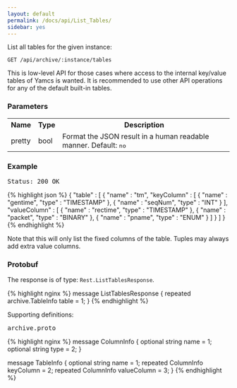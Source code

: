 ```yaml
---
layout: default
permalink: /docs/api/List_Tables/
sidebar: yes
---
```


List all tables for the given instance:

    GET /api/archive/:instance/tables
    
<div class="hint">
    This is low-level API for those cases where access to the internal key/value tables of Yamcs is wanted. It is recommended to use other API operations for any of the default built-in tables.
</div>

    
### Parameters

<table class="inline">
  <tr>
    <th>Name</th>
    <th>Type</th>
    <th>Description</th>
  </tr>
  <tr>
    <td class="code">pretty</td>
    <td class="code">bool</td>
    <td>Format the JSON result in a human readable manner. Default: <tt>no</tt></td>
  </tr>
</table>

### Example

<pre class="header">
Status: 200 OK
</pre>

{% highlight json %}
{
  "table" : [ {
    "name" : "tm",
    "keyColumn" : [ {
      "name" : "gentime",
      "type" : "TIMESTAMP"
    }, {
      "name" : "seqNum",
      "type" : "INT"
    } ],
    "valueColumn" : [ {
      "name" : "rectime",
      "type" : "TIMESTAMP"
    }, {
      "name" : "packet",
      "type" : "BINARY"
    }, {
      "name" : "pname",
      "type" : "ENUM"
    } ]
  } ]
}
{% endhighlight %}

Note that this will only list the fixed columns of the table. Tuples may always add extra value columns.

### Protobuf
The response is of type:  `Rest.ListTablesResponse`.

{% highlight nginx %}
message ListTablesResponse {
  repeated archive.TableInfo table = 1;
}
{% endhighlight %}

Supporting definitions:

<pre class="r header">archive.proto</pre>
{% highlight nginx %}
message ColumnInfo {
  optional string name = 1;
  optional string type = 2;
}

message TableInfo {
  optional string name = 1;
  repeated ColumnInfo keyColumn = 2;
  repeated ColumnInfo valueColumn = 3;
}
{% endhighlight %}
